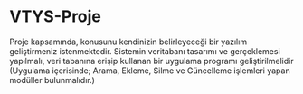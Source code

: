 # VTYS-Proje
Proje kapsamında, konusunu kendinizin belirleyeceği bir yazılım geliştirmeniz istenmektedir. Sistemin veritabanı tasarımı ve gerçeklemesi yapılmalı, veri tabanına erişip kullanan bir uygulama programı geliştirilmelidir (Uygulama içerisinde; Arama, Ekleme, Silme ve Güncelleme işlemleri yapan modüller bulunmalıdır.)
